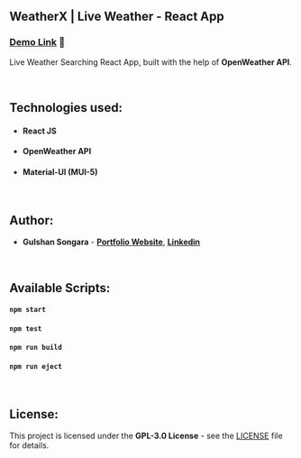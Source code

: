 ## WeatherX | Live Weather - React App

### [Demo Link](https://weatherx-live.netlify.app/) 🔗

Live Weather Searching React App, built with the help of **OpenWeather API**.

<br/>

## Technologies used:

- #### **React JS**
- #### **OpenWeather API**
- #### **Material-UI (MUI-5)**

<br/>

## Author:

- **Gulshan Songara** - **[Portfolio Website](https://gulshansongara.netlify.app)**, **[Linkedin](https://www.linkedin.com/in/gulshan-songara/)**

<br/>

## Available Scripts:

#### `npm start`

#### `npm test`

#### `npm run build`

#### `npm run eject`

<br/>

## License:

This project is licensed under the  **GPL-3.0 License** - see the [LICENSE](LICENSE) file for details.
